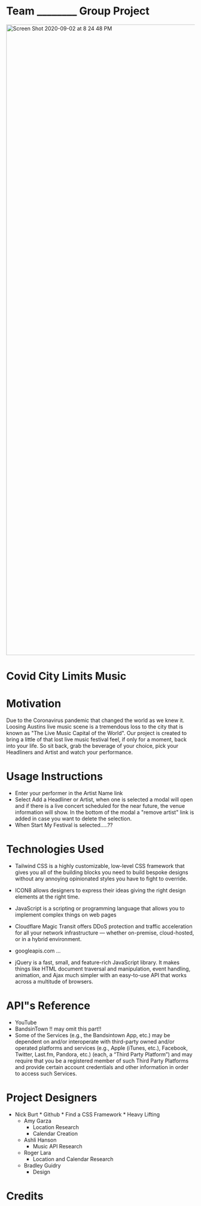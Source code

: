 # Team ________ Group Project 
<img width="1680" alt="Screen Shot 2020-09-02 at 8 24 48 PM" src="https://user-images.githubusercontent.com/60681276/92065806-f1a7b080-ed65-11ea-91d3-dc86be7c425a.png">


# Covid City Limits Music

# Motivation 
Due to the Coronavirus pandemic that changed the world as we knew it. Loosing Austins live music scene is a tremendous loss to the city that is known as "The Live Music Capital of the World". Our project is created to bring a little of that lost live music festival feel, if only for a moment, back into your life. So sit back, grab the beverage of your choice, pick your Headliners and Artist and watch your performance.

# Usage Instructions
* Enter your performer in the Artist Name link
* Select Add a Headliner or Artist, when one is selected a modal will open and if there is a live  concert scheduled for the near future, the venue information will show. In the bottom of the modal a "remove artist" link is added in case you want to delete the selection.
* When Start My Festival is selected.....?? 

# Technologies Used
* Tailwind CSS is a highly customizable, low-level CSS framework that gives you all of the building blocks you need to build bespoke designs without any annoying opinionated styles you have to fight to override.

* ICON8 allows designers to express their ideas giving the right design elements at the right time.

* JavaScript is a scripting or programming language that allows you to implement complex things on web pages 

* Cloudflare Magic Transit offers DDoS protection and traffic acceleration for all your network infrastructure — whether on-premise, cloud-hosted, or in a hybrid environment.

* googleapis.com ...

*  jQuery is a fast, small, and feature-rich JavaScript library. It makes things like HTML document traversal and manipulation, event handling, animation, and Ajax much simpler with an easy-to-use API that works across a multitude of browsers.

# API"s Reference 
* YouTube
* BandsinTown
!! may omit this part!!
* Some of the Services (e.g., the Bandsintown App, etc.) may be dependent on and/or interoperate with third-party owned and/or operated platforms and services (e.g., Apple (iTunes, etc.), Facebook, Twitter, Last.fm, Pandora, etc.) (each, a “Third Party Platform”) and may require that you be a registered member of such Third Party Platforms and provide certain account credentials and other information in order to access such Services. 

# Project Designers
 * Nick Burt
        * Github
        * Find a CSS Framework
        * Heavy Lifting
    * Amy Garza
        * Location Research
        * Calendar Creation
    * Ashli Hanson
        * Music API Research
    * Roger Lara
        * Location and Calendar Research
    * Bradley Guidry
        * Design

# Credits











